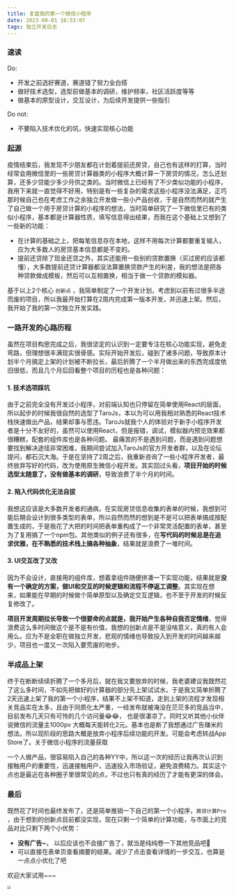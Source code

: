 ```yaml
---
title: 复盘我的第一个微信小程序
date: 2023-08-01 16:53:07
tags: 独立开发日志
---
```


### 速读

Do:

- 开发之前选好赛道，赛道错了努力全白搭
- 做好技术选型，选型前做基本的调研，维护频率，社区活跃度等等
- 做基本的原型设计，交互设计，为后续开发提供一些指引



Do not:

- 不要陷入技术优化的坑，快速实现核心功能



### 起源

疫情结束后，我发现不少朋友都在计划着提前还房贷，自己也有这样的打算，当时经常会用微信里的一些房贷计算器类的小程序大概计算一下房贷的情况，怎么还划算，还多少贷能少多少月供之类的。当时微信上已经有了不少类似功能的小程序，我用下来就一直觉得不好用，特别是有一些复杂的需求这些小程序没法满足，正巧那时候自己也在考虑工作之余独立开发做一些小产品创收，于是自然而然的就产生了自己做一个用于房贷计算的小程序的想法，当时简单研究了一下微信里已有的类似小程序，基本都是计算器性质，填写信息得出结果，而我在这个基础上又想到了一些新的功能：

- 在计算的基础之上，把每笔信息存在本地，这样不用每次计算都要重复输入，应为大多数人的房贷基本信息都是不变的。
- 提前还贷除了现金还贷之外，其实还能用一些别的贷款置换（买过房的应该都懂），大多数提前还贷计算器都没法算置换贷款产生的利差，我的想法是把各种贷款做成模板，然后可以互相置换，相当于做一个贷款的模拟器。

基于以上2个核心 `创新点` ，我简单制定了一个开发计划，考虑到以前有过很多半途而废的项目，所以我最开始打算在2周内完成第一版本开发，并迅速上架。然后，我开始了我的第一次独立开发实践。



### 一路开发的心路历程

虽然在项目构思完成之后，我很坚定的认识到一定要专注在核心功能实现，避免走弯路，但理想很丰满现实很骨感。实际开始开发后，碰到了诸多问题，导致原本计划半个月搞定上架的计划被不断拉长，最后折腾了一个半月做出来的东西完成度依旧很低，而且几个月后回看整个项目的历程也是各种问题：



#### 1. 技术选项踩坑

由于之前完全没有开发过小程序，对前端认知也只停留在简单使用React的层面，所以起步的时候我很自然的选型了TaroJs，本以为可以用我相对熟悉的React技术栈快速做出产品，结果却事与愿违。TaroJs就我个人的体验对于新手小程序开发者是十分不友好的，虽然可以使用React，但是报错，调试，模拟器内预览效果都很糟糕，配套的组件库也是各种问题。 最痛苦的不是遇到问题，而是遇到问题想要找到解决途径非常困难，我期间尝试加入TaroJs的官方开发者群，以及在论坛提问，都石沉大海。于是在坚持了2周之后，我重新咨询了一些小程序开发者，最终放弃写好的代码，改为使用原生微信小程开发。其实回过头看，**项目开始的时候选型太随意了，没有做基本的调研**，导致浪费了半个月的时间。



#### 2. 陷入代码优化无法自拔

我想这应该是大多数开发者的通病，在实现房贷信息收集的表单的时候，我想到可能后期会设计到很多类型的表单，所以自然而然的想到是不是可以把表单搞成按配置生成的，于是我花了大把的时间把表单重构成了一个非常灵活配置的表单，甚至为了复用搞了一个npm包。其他类似的例子还有很多，在**写代码的时候总是在追求优雅，在不熟悉的技术栈上搞各种抽象**，结果就是浪费了一堆时间。



#### 3. UI交互改了又改

因为不会设计，直接用的组件库，想着拿组件随便拼凑一下实现功能，结果就是**没有一个确定的方案，做UI和交互的时候逻辑和流程不停返工调整**。其实现在想来，如果能在早期的时候做个简单原型以及确定交互逻辑，也不至于开发的时候反复修改了。



**项目开发周期拉长导致一个很要命的点就是，我开始产生各种自我否定情绪**，觉得浪费这么多时间做这个是不是有价值，我想的创新点是不是没啥意义，真的有人会用么。应为不是全职在做独立开发，悲观的情绪也导致投入到开发的时间越来越少，项目也一度又一次陷入要荒废的地步。



### 半成品上架

终于在断断续续折腾了一个多月后，就在我又要放弃的时候，我老婆建议我既然花了这么多时间，不如先把做好的计算器的部分先上架试试水。于是我又简单折腾了2天迅速上架了我的第一个小程序，结果不上架不知道，走到上架的流程才发现相关竞品实在太多，且由于同质化太严重，一经发布就被淹没在茫茫多的竞品当中，目前发布几天只有可怜的几个访问量😂😂， 也是很凄凉了。同时又听其他小伙伴说微信的流量主1000pv 大概每天能转化2元。基本也是断了我想通过广告赚米的想法。所以现阶段的思路大概是放弃小程序后续功能的开发。可能会考虑转战App Store了。关于微信小程序的流量获取

一个人做产品，很容易陷入自己的各种YY中，所以这一次的经历让我再次认识到接触用户的重要性，迅速接触用户，迅速投入市场验证，避免浪费精力。其实这个点也是最近在各种圈子里很常见的点，不过也只有真的经历了才能有更深的体会。



### 最后

既然花了时间也最终发布了，还是简单推销一下自己的第一个小程序，`房贷计算Pro` ，由于想到的创新点目前都没实现，现在只剩一个简单的计算功能，与市面上的竞品对比只剩下两个小优势：

- **没有广告~**， 以后应该也不会接广告了，就当是纯纯卷一下其他竞品吧🤪
- 可以直接在表单页查看摘要的结果。减少了点击查看详情的一步交互，也算是一点点小优化了吧

欢迎大家试用~~~

<img src="https://yjunkangblogimages.oss-cn-hangzhou.aliyuncs.com/loan-caculator-weapp-qrcode.jpg" style="zoom:50%;" />

